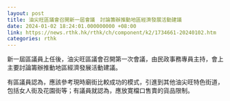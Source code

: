 ```yaml
---
layout: post
title: 油尖旺區議會召開新一屆會議　討論籌辦推動地區經濟發展活動建議
date: 2024-01-02 18:24:01.000000000 +08:00
link: https://news.rthk.hk/rthk/ch/component/k2/1734661-20240102.htm
categories: rthk
---
```


新一屆區議員上任後，油尖旺區議會召開第一次會議，由民政事務專員主持，會上主要討論籌辦推動地區經濟發展活動建議。

有區議員認為，應該參考現時廟街比較成功的模式，引進到其他油尖旺特色街道，包括女人街及花園街等；有議員就認為，應放寛檔口售賣的貨品限制。
